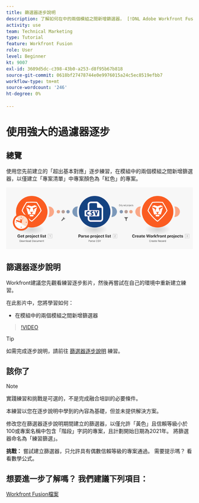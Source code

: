 ```yaml
---
title: 篩選器逐步說明
description: 了解如何在中的兩個模組之間新增篩選器， [!DNL Adobe Workfront Fusion].
activity: use
team: Technical Marketing
type: Tutorial
feature: Workfront Fusion
role: User
level: Beginner
kt: 9007
exl-id: 3609d5dc-c398-43b0-a253-d8f95b67b818
source-git-commit: 0618bf27478744e0e9976015a24c5ec8519efbb7
workflow-type: tm+mt
source-wordcount: '246'
ht-degree: 0%

---
```


# 使用強大的過濾器逐步

## 總覽

使用您先前建立的「超出基本對應」逐步練習，在模組中的兩個模組之間新增篩選器，以僅建立「專案清單」中專案顏色為「紅色」的專案。

![融合場景的影像](assets/understand-the-basics-2.png)

## 篩選器逐步說明

Workfront建議您先觀看練習逐步影片，然後再嘗試在自己的環境中重新建立練習。

在此影片中，您將學習如何：

* 在模組中的兩個模組之間新增篩選器

>[!VIDEO](https://video.tv.adobe.com/v/335266/?quality=12)

>[!TIP]
>
>如需完成逐步說明，請前往 [篩選器逐步說明](https://experienceleague.adobe.com/docs/workfront-learn/tutorials-workfront/fusion/exercises/filters.html?lang=en) 練習。

## 該你了

>[!NOTE]
>
>實踐練習和挑戰是可選的，不是完成融合培訓的必要條件。

本練習以您在逐步說明中學到的內容為基礎，但並未提供解決方案。

修改您在篩選器逐步說明期間建立的篩選器，以僅允許「黃色」且信賴等級小於100或專案名稱中包含「階段」字詞的專案，且計劃開始日期為2021年。 將篩選器命名為「練習篩選」。

**挑戰：** 嘗試建立篩選器，只允許具有偶數信賴等級的專案通過。 需要提示嗎？ 看看數學公式。

## 想要進一步了解嗎？ 我們建議下列項目：

[Workfront Fusion檔案](https://experienceleague.adobe.com/docs/workfront/using/adobe-workfront-fusion/workfront-fusion-2.html?lang=en)
